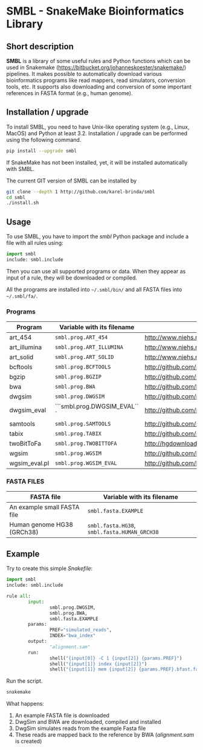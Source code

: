 # SMBL - SnakeMake Bioinformatics Library

## Short description

**SMBL** is a library of some useful rules and Python functions which can be used in Snakemake (https://bitbucket.org/johanneskoester/snakemake/) pipelines. It makes possible to automatically
download various bioinformatics programs like read mappers, read simulators, conversion tools, etc.
It supports also downloading and conversion of some important references in FASTA format (e.g., human genome).

## Installation / upgrade

To install SMBL, you need to have Unix-like operating system (e.g., Linux, MacOS) and Python at least 3.2.
Installation / upgrade can be performed using the following command.

```bash
pip install --upgrade smbl
```

If SnakeMake has not been installed, yet, it will
be installed automatically with SMBL.

The current GIT version of SMBL can be installed by 
```bash
git clone --depth 1 http://github.com/karel-brinda/smbl
cd smbl
./install.sh
```

## Usage

To use SMBL, you have to import the *smbl*  Python package and include a file with all rules using:
```python
import smbl
include: smbl.include
```

Then you can use all supported programs or data. When they appear as input of a rule, they will be downloaded or compiled.

All the programs are installed into ```~/.smbl/bin/``` and all FASTA files into ```~/.smbl/fa/```.


### Programs

| Program         | Variable with its filename   | Link |
|-----------------|------------------------------|------|
| art\_454        | ```smbl.prog.ART_454```      | http://www.niehs.nih.gov/research/resources/software/biostatistics/art/ |
| art\_illumina   | ```smbl.prog.ART_ILLUMINA``` | http://www.niehs.nih.gov/research/resources/software/biostatistics/art/ |
| art\_solid      | ```smbl.prog.ART_SOLID```    | http://www.niehs.nih.gov/research/resources/software/biostatistics/art/ |
| bcftools        | ```smbl.prog.BCFTOOLS```     | http://github.com/samtools/bcftools |
| bgzip           | ```smbl.prog.BGZIP```        | http://github.com/samtools/htslib
| bwa             | ```smbl.prog.BWA```          | http://github.com/lh3/bwa |
| dwgsim          | ```smbl.prog.DWGSIM```       | http://github.com/nh13/dwgsim |
| dwgsim\_eval    | ```smbl.prog.DWGSIM_EVAL`` ` | http://github.com/nh13/dwgsim |
| samtools        | ```smbl.prog.SAMTOOLS```     | http://github.com/samtools/samtools |
| tabix           | ```smbl.prog.TABIX```        | http://github.com/samtools/htslib |
| twoBitToFa      | ```smbl.prog.TWOBITTOFA```   | http://hgdownload.cse.ucsc.edu/admin/exe/ |
| wgsim           | ```smbl.prog.WGSIM```        | http://github.com/lh3/wgsim |
| wgsim\_eval.pl  | ```smbl.prog.WGSIM_EVAL```   | http://github.com/lh3/wgsim |
    

### FASTA FILES

| FASTA file                   | Variable with its filename   |
|------------------------------|------------------------------|
| An example small FASTA file  | ```smbl.fasta.EXAMPLE```     |
| Human genome HG38 (GRCh38)   | ```smbl.fasta.HG38```, ```smbl.fasta.HUMAN_GRCH38 ``` |

## Example

Try to create this simple *Snakefile*:
```python
import smbl
include: smbl.include

rule all:
        input:
                smbl.prog.DWGSIM,
                smbl.prog.BWA,
                smbl.fasta.EXAMPLE
        params:
                PREF="simulated_reads",
                INDEX="bwa_index"
        output:
                "alignment.sam"
        run:
                shell("{input[0]} -C 1 {input[2]} {params.PREF}")
                shell("{input[1]} index {input[2]}")
                shell("{input[1]} mem {input[2]} {params.PREF}.bfast.fastq > alignment.sam")
```

Run the script.
```bash
snakemake
```

What happens:

 1. An example FASTA file is downloaded
 2. DwgSim and BWA are downloaded, compiled and installed
 3. DwgSim simulates reads from the example Fasta file
 4. These reads are mapped back to the reference by BWA (*alignment.sam* is created)
